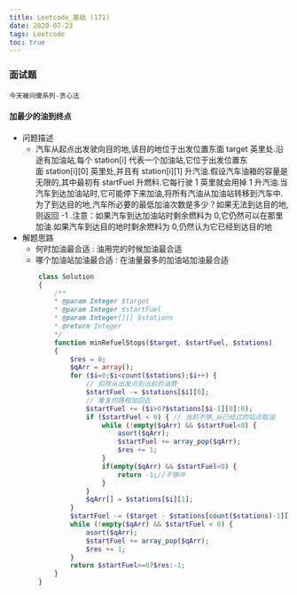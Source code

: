 ```yaml
---
title: Leetcode_基础 (171)
date: 2020-07-23
tags: Leetcode
toc: true
---
```


### 面试题
    今天被问傻系列-贪心法

<!-- more -->

#### 加最少的油到终点
- 问题描述
    * 汽车从起点出发驶向目的地,该目的地位于出发位置东面 target 英里处.沿途有加油站,每个 station[i] 代表一个加油站,它位于出发位置东面 station[i][0] 英里处,并且有 station[i][1] 升汽油.假设汽车油箱的容量是无限的,其中最初有 startFuel 升燃料.它每行驶 1 英里就会用掉 1 升汽油.当汽车到达加油站时,它可能停下来加油,将所有汽油从加油站转移到汽车中.为了到达目的地,汽车所必要的最低加油次数是多少？如果无法到达目的地,则返回 -1 .注意：如果汽车到达加油站时剩余燃料为 0,它仍然可以在那里加油.如果汽车到达目的地时剩余燃料为 0,仍然认为它已经到达目的地
- 解题思路
    * 何时加油最合适 : 油用完的时候加油最合适
    * 哪个加油站加油最合适 : 在油量最多的加油站加油最合适
    ```php
        class Solution 
        {
            /**
            * @param Integer $target
            * @param Integer $startFuel
            * @param Integer[][] $stations
            * @return Integer
            */
            function minRefuelStops($target, $startFuel, $stations) 
            {
                $res = 0;
                $qArr = array();
                for ($i=0;$i<count($stations);$i++) {
                    // 扣除从出发点到当前的油费
                    $startFuel -= $stations[$i][0]; 
                    // 重复的路程加回去
                    $startFuel += ($i>0?$stations[$i-1][0]:0);
                    if ($startFuel < 0) { // 当前不够,从已经过的站点取油
                        while (!empty($qArr) && $startFuel<0) {
                            asort($qArr);
                            $startFuel += array_pop($qArr);
                            $res += 1;
                        }
                        if(empty($qArr) && $startFuel<0) {
                            return -1;//不够冲
                        } 
                    }
                    $qArr[] = $stations[$i][1];
                }
                $startFuel -= ($target - $stations[count($stations)-1][0]); // 扣除最后一段路的油费
                while (!empty($qArr) && $startFuel < 0) {
                    asort($qArr);
                    $startFuel += array_pop($qArr);
                    $res += 1;
                }
                return $startFuel>=0?$res:-1;
            }
        }
    ```




